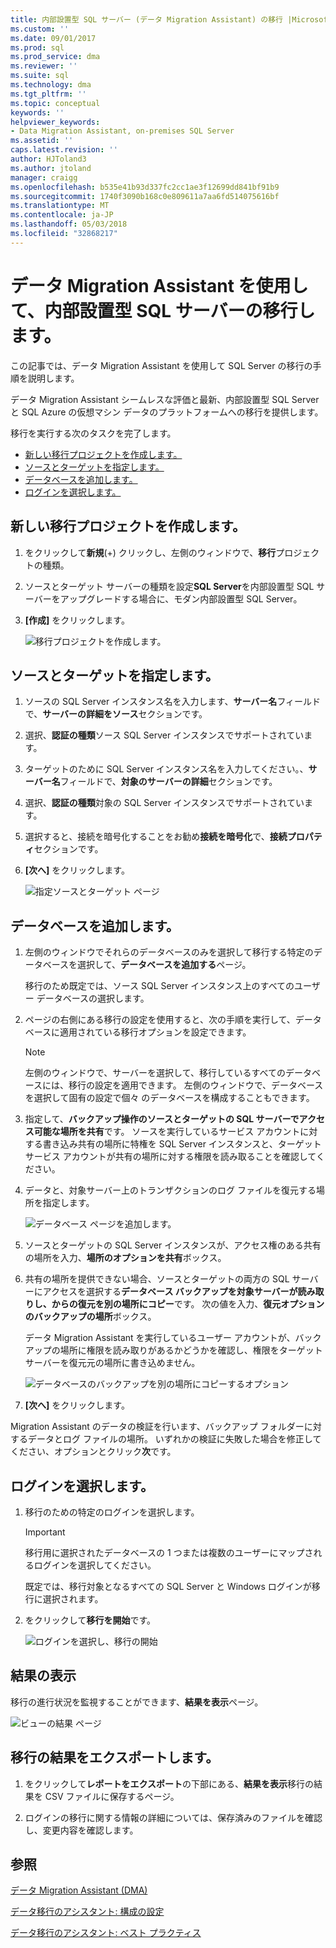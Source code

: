 ```yaml
---
title: 内部設置型 SQL サーバー (データ Migration Assistant) の移行 |Microsoft ドキュメント
ms.custom: ''
ms.date: 09/01/2017
ms.prod: sql
ms.prod_service: dma
ms.reviewer: ''
ms.suite: sql
ms.technology: dma
ms.tgt_pltfrm: ''
ms.topic: conceptual
keywords: ''
helpviewer_keywords:
- Data Migration Assistant, on-premises SQL Server
ms.assetid: ''
caps.latest.revision: ''
author: HJToland3
ms.author: jtoland
manager: craigg
ms.openlocfilehash: b535e41b93d337fc2cc1ae3f12699dd841bf91b9
ms.sourcegitcommit: 1740f3090b168c0e809611a7aa6fd514075616bf
ms.translationtype: MT
ms.contentlocale: ja-JP
ms.lasthandoff: 05/03/2018
ms.locfileid: "32868217"
---
```

# <a name="migrate-on-premises-sql-server-using-data-migration-assistant"></a>データ Migration Assistant を使用して、内部設置型 SQL サーバーの移行します。

この記事では、データ Migration Assistant を使用して SQL Server の移行の手順を説明します。

データ Migration Assistant シームレスな評価と最新、内部設置型 SQL Server と SQL Azure の仮想マシン データのプラットフォームへの移行を提供します。  

移行を実行する次のタスクを完了します。

- [新しい移行プロジェクトを作成します。](#create-a-new-migration-project)
- [ソースとターゲットを指定します。](#specify-source-and-target)
- [データベースを追加します。](#add-databases)
- [ログインを選択します。](#select-logins)

## <a name="create-a-new-migration-project"></a>新しい移行プロジェクトを作成します。

1. をクリックして**新規**(+) クリックし、左側のウィンドウで、**移行**プロジェクトの種類。

1. ソースとターゲット サーバーの種類を設定**SQL Server**を内部設置型 SQL サーバーをアップグレードする場合に、モダン内部設置型 SQL Server。

1. **[作成]** をクリックします。

   ![移行プロジェクトを作成します。](../dma/media/NewCreate.png)

## <a name="specify-the-source-and-target"></a>ソースとターゲットを指定します。

1. ソースの SQL Server インスタンス名を入力します、**サーバー名**フィールドで、**サーバーの詳細をソース**セクションです。 

1. 選択、**認証の種類**ソース SQL Server インスタンスでサポートされています。

1. ターゲットのために SQL Server インスタンス名を入力してください。、**サーバー名**フィールドで、**対象のサーバーの詳細**セクションです。 

1. 選択、**認証の種類**対象の SQL Server インスタンスでサポートされています。

1. 選択すると、接続を暗号化することをお勧め**接続を暗号化**で、**接続プロパティ**セクションです。

1. **[次へ]** をクリックします。

   ![指定ソースとターゲット ページ](../dma/media/SourceTarget.png)

## <a name="add-databases"></a>データベースを追加します。

1. 左側のウィンドウでそれらのデータベースのみを選択して移行する特定のデータベースを選択して、**データベースを追加する**ページ。

   移行のため既定では、ソース SQL Server インスタンス上のすべてのユーザー データベースの選択します。

1. ページの右側にある移行の設定を使用すると、次の手順を実行して、データベースに適用されている移行オプションを設定できます。

   > [!NOTE]
   > 左側のウィンドウで、サーバーを選択して、移行しているすべてのデータベースには、移行の設定を適用できます。 左側のウィンドウで、データベースを選択して固有の設定で個々 のデータベースを構成することもできます。


 1. 指定して、**バックアップ操作のソースとターゲットの SQL サーバーでアクセス可能な場所を共有**です。 ソースを実行しているサービス アカウントに対する書き込み共有の場所に特権を SQL Server インスタンスと、ターゲット サービス アカウントが共有の場所に対する権限を読み取ることを確認してください。

 1. データと、対象サーバー上のトランザクションのログ ファイルを復元する場所を指定します。

    ![データベース ページを追加します。](../dma/media/AddDatabases.png)

1. ソースとターゲットの SQL Server インスタンスが、アクセス権のある共有の場所を入力、**場所のオプションを共有**ボックス。

1. 共有の場所を提供できない場合、ソースとターゲットの両方の SQL サーバーにアクセスを選択する**データベース バックアップを対象サーバーが読み取りし、からの復元を別の場所にコピー**です。 次の値を入力、**復元オプションのバックアップの場所**ボックス。 

   データ Migration Assistant を実行しているユーザー アカウントが、バックアップの場所に権限を読み取りがあるかどうかを確認し、権限をターゲット サーバーを復元元の場所に書き込めません。

   ![データベースのバックアップを別の場所にコピーするオプション](../dma/media/CopyDatabaseDifferentLocation.png)

1. **[次へ]** をクリックします。

Migration Assistant のデータの検証を行います、バックアップ フォルダーに対するデータとログ ファイルの場所。 いずれかの検証に失敗した場合を修正してください、オプションとクリック**次**です。

## <a name="select-logins"></a>ログインを選択します。

1. 移行のための特定のログインを選択します。

   > [!IMPORTANT]
   > 移行用に選択されたデータベースの 1 つまたは複数のユーザーにマップされるログインを選択してください。   

   既定では、移行対象となるすべての SQL Server と Windows ログインが移行に選択されます。

1. をクリックして**移行を開始**です。

   ![ログインを選択し、移行の開始](../dma/media/SelectLogins.png)

## <a name="view-results"></a>結果の表示

移行の進行状況を監視することができます、**結果を表示**ページ。

![ビューの結果 ページ](../dma/media/ViewResults.png)

## <a name="export-migration-results"></a>移行の結果をエクスポートします。

1. をクリックして**レポートをエクスポート**の下部にある、**結果を表示**移行の結果を CSV ファイルに保存するページ。

1. ログインの移行に関する情報の詳細については、保存済みのファイルを確認し、変更内容を確認します。

## <a name="see-also"></a>参照

[データ Migration Assistant (DMA)](../dma/dma-overview.md)

[データ移行のアシスタント: 構成の設定](../dma/dma-configurationsettings.md)

[データ移行のアシスタント: ベスト プラクティス](../dma/dma-bestpractices.md)
